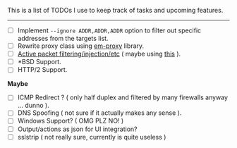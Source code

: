 This is a list of TODOs I use to keep track of tasks and upcoming features.

---

- [ ] Implement `--ignore ADDR,ADDR,ADDR` option to filter out specific addresses from the targets list.
- [ ] Rewrite proxy class using [em-proxy](https://github.com/igrigorik/em-proxy) library.
- [ ] [Active packet filtering/injection/etc](https://github.com/evilsocket/bettercap/issues/75) ( maybe using [this](https://github.com/gdelugre/ruby-nfqueue) ).
- [ ] *BSD Support.
- [ ] HTTP/2 Support.

**Maybe**

- [ ] ICMP Redirect ? ( only half duplex and filtered by many firewalls anyway ... dunno ).
- [ ] DNS Spoofing ( not sure if it actually makes any sense ).
- [ ] Windows Support? ( OMG PLZ NO! )
- [ ] Output/actions as json for UI integration?
- [ ] sslstrip ( not really sure, currently is quite useless )
